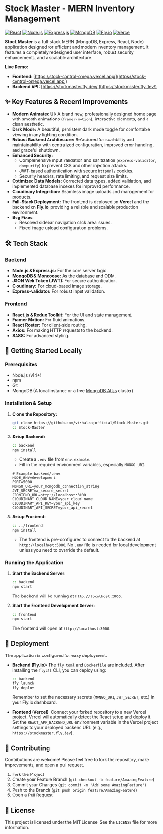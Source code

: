 # Stock Master - MERN Inventory Management

[![React](https://img.shields.io/badge/React-20232A?style=for-the-badge&logo=react&logoColor=61DAFB)](https://reactjs.org/)
[![Node.js](https://img.shields.io/badge/Node.js-339933?style=for-the-badge&logo=nodedotjs&logoColor=white)](https://nodejs.org/)
[![Express.js](https://img.shields.io/badge/Express.js-000000?style=for-the-badge&logo=express&logoColor=white)](https://expressjs.com/)
[![MongoDB](https://img.shields.io/badge/MongoDB-4EA94B?style=for-the-badge&logo=mongodb&logoColor=white)](https://www.mongodb.com/)
[![Fly.io](https://img.shields.io/badge/Fly.io-7B3AF2?style=for-the-badge&logo=fly&logoColor=white)](https://fly.io/)
[![Vercel](https://img.shields.io/badge/Vercel-000000?style=for-the-badge&logo=vercel&logoColor=white)](https://vercel.com/)

**Stock Master** is a full-stack MERN (MongoDB, Express, React, Node) application designed for efficient and modern inventory management. It features a completely redesigned user interface, robust security enhancements, and a scalable architecture.

**Live Demo:**
- **Frontend:** [https://stock-control-omega.vercel.app/](https://stock-control-omega.vercel.app/)
- **Backend API:** [https://stockmaster.fly.dev/](https://stockmaster.fly.dev/)

## ✨ Key Features & Recent Improvements

- **Modern Animated UI:** A brand new, professionally designed home page with smooth animations (`framer-motion`), interactive elements, and a clean aesthetic.
- **Dark Mode:** A beautiful, persistent dark mode toggle for comfortable viewing in any lighting condition.
- **Robust Backend Architecture:** Refactored for scalability and maintainability with centralized configuration, improved error handling, and graceful shutdown.
- **Enhanced Security:**
  - Comprehensive input validation and sanitization (`express-validator`, `dompurify`) to prevent XSS and other injection attacks.
  - JWT-based authentication with secure `httpOnly` cookies.
  - Security headers, rate limiting, and request size limits.
- **Optimized Data Models:** Corrected data types, added validation, and implemented database indexes for improved performance.
- **Cloudinary Integration:** Seamless image uploads and management for products.
- **Full-Stack Deployment:** The frontend is deployed on **Vercel** and the backend on **Fly.io**, providing a reliable and scalable production environment.
- **Bug Fixes:**
  - Resolved sidebar navigation click area issues.
  - Fixed image upload configuration problems.

## 🛠️ Tech Stack

### Backend
- **Node.js & Express.js:** For the core server logic.
- **MongoDB & Mongoose:** As the database and ODM.
- **JSON Web Token (JWT):** For secure authentication.
- **Cloudinary:** For cloud-based image storage.
- **Express-validator:** For robust input validation.

### Frontend
- **React.js & Redux Toolkit:** For the UI and state management.
- **Framer Motion:** For fluid animations.
- **React Router:** For client-side routing.
- **Axios:** For making HTTP requests to the backend.
- **SASS:** For advanced styling.

## 🚀 Getting Started Locally

### Prerequisites
- Node.js (v14+)
- npm
- Git
- MongoDB (A local instance or a free [MongoDB Atlas](https://www.mongodb.com/cloud/atlas/register) cluster)

### Installation & Setup

1.  **Clone the Repository:**
    ```bash
    git clone https://github.com/vishalrajofficial/Stock-Master.git
    cd Stock-Master
    ```

2.  **Setup Backend:**
    ```bash
    cd backend
    npm install
    ```
    - Create a `.env` file from `env.example`.
    - Fill in the required environment variables, especially `MONGO_URI`.
    ```env
    # Example backend/.env
    NODE_ENV=development
    PORT=5000
    MONGO_URI=your_mongodb_connection_string
    JWT_SECRET=a_secure_secret
    FRONTEND_URL=http://localhost:3000
    CLOUDINARY_CLOUD_NAME=your_cloud_name
    CLOUDINARY_API_KEY=your_api_key
    CLOUDINARY_API_SECRET=your_api_secret
    ```

3.  **Setup Frontend:**
    ```bash
    cd ../frontend
    npm install
    ```
    - The frontend is pre-configured to connect to the backend at `http://localhost:5000`. No `.env` file is needed for local development unless you need to override the default.

### Running the Application

1.  **Start the Backend Server:**
    ```bash
    cd backend
    npm start
    ```
    The backend will be running at `http://localhost:5000`.

2.  **Start the Frontend Development Server:**
    ```bash
    cd frontend
    npm start
    ```
    The frontend will open at `http://localhost:3000`.

## 🚀 Deployment

The application is configured for easy deployment.

-   **Backend (Fly.io):**
    The `fly.toml` and `Dockerfile` are included. After installing the `flyctl` CLI, you can deploy using:
    ```bash
    cd backend
    fly launch
    fly deploy
    ```
    Remember to set the necessary secrets (`MONGO_URI`, `JWT_SECRET`, etc.) in your Fly.io dashboard.

-   **Frontend (Vercel):**
    Connect your forked repository to a new Vercel project. Vercel will automatically detect the React setup and deploy it. Set the `REACT_APP_BACKEND_URL` environment variable in the Vercel project settings to your deployed backend URL (e.g., `https://stockmaster.fly.dev`).

## 🤝 Contributing

Contributions are welcome! Please feel free to fork the repository, make improvements, and open a pull request.

1.  Fork the Project
2.  Create your Feature Branch (`git checkout -b feature/AmazingFeature`)
3.  Commit your Changes (`git commit -m 'Add some AmazingFeature'`)
4.  Push to the Branch (`git push origin feature/AmazingFeature`)
5.  Open a Pull Request

## 📝 License

This project is licensed under the MIT License. See the `LICENSE` file for more information.
